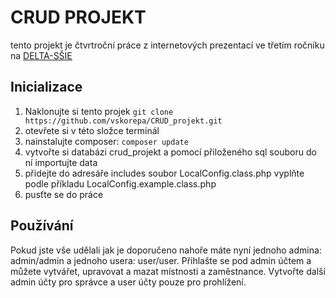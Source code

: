 # CRUD PROJEKT

tento projekt je čtvrtroční práce z internetových prezentací ve třetím ročníku na [DELTA-SŠIE](https://www.delta-skola.cz/) 

## Inicializace
1. Naklonujte si tento projek `git clone https://github.com/vskorepa/CRUD_projekt.git`
2. otevřete si v této složce terminál
3. nainstalujte composer: `composer update`
4. vytvořte si databázi crud_projekt a pomocí přiloženého sql souboru do ní importujte data
5. přidejte do adresáře includes soubor LocalConfig.class.php vyplňte podle příkladu LocalConfig.example.class.php
6. pusťte se do práce

## Používání
Pokud jste vše udělali jak je doporučeno nahoře máte nyní jednoho admina: admin/admin a jednoho usera: user/user.
Přihlašte se pod admin účtem a můžete vytvářet, upravovat a mazat místnosti a zaměstnance.
Vytvořte další admin účty pro správce a user účty pouze pro prohlížení.
